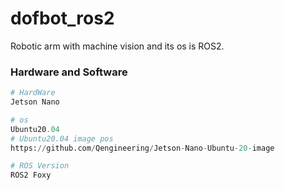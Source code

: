 # dofbot_ros2
Robotic arm with machine vision and its os is ROS2.



### Hardware and Software

```python
# HardWare
Jetson Nano

# os
Ubuntu20.04
# Ubuntu20.04 image pos
https://github.com/Qengineering/Jetson-Nano-Ubuntu-20-image

# ROS Version
ROS2 Foxy
```







